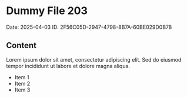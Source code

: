# Dummy File 203

Date: 2025-04-03
ID: 2F56C05D-2947-4798-8B7A-60BE029D0B78

## Content

Lorem ipsum dolor sit amet, consectetur adipiscing elit.
Sed do eiusmod tempor incididunt ut labore et dolore magna aliqua.

* Item 1
* Item 2
* Item 3

